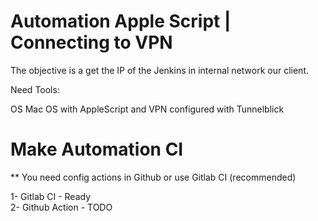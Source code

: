 # Automation Apple Script  | Connecting to VPN

The objective is a get the IP of the Jenkins in internal network our client.

Need Tools:

OS Mac OS with AppleScript and VPN configured with Tunnelblick

# Make Automation CI

** You need config actions in Github or use Gitlab CI (recommended)

1- Gitlab CI - Ready  
2- Github Action - TODO
